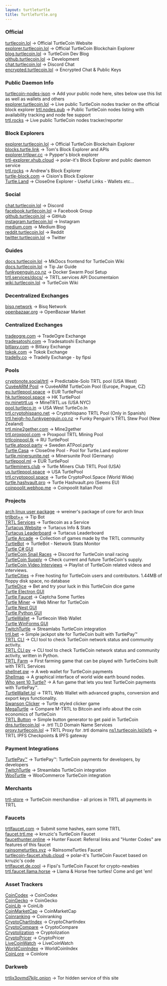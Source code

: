 ```yaml
---
layout: turtleturtle
title: TurtleTurtle.org
---
```

### Official
[turtlecoin.lol](http://turtlecoin.lol) → Official TurtleCoin Website  
[explorer.turtlecoin.lol](https://explorer.turtlecoin.lol) → Official TurtleCoin Blockchain Explorer  
[blog.turtlecoin.lol](https://blog.turtlecoin.lol) → TurtleCoin Dev Blog  
[github.turtlecoin.lol](https://github.com/turtlecoin) → Development  
[chat.turtlecoin.lol](http://chat.turtlecoin.lol) → Discord Chat  
[encrypted.turtlecoin.lol](https://keybase.io/turtlecoin) → Encrypted Chat & Public Keys  


### Public Daemon Info
[turtlecoin-nodes-json](https://github.com/turtlecoin/turtlecoin-nodes-json) → Add your public node here, sites below use this list as well as wallets and others  
[explorer.turtlecoin.lol](https://explorer.turtlecoin.lol/nodes.html) → Live public TurtleCoin nodes tracker on the official block explorer
[trtl.nodes.pub](http://trtl.nodes.pub/) → Public TurtleCoin nodes listing with availability tracking and node fee support  
[trtl.rocks](http://trtl.rocks/nodes) → Live public TurtleCoin nodes tracker/reporter  


### Block Explorers
[explorer.turtlecoin.lol](https://explorer.turtlecoin.lol) → Official TurtleCoin Blockchain Explorer  
[blocks.turtle.link](https://blocks.turtle.link) → Tom's Block Explorer and APIs  
[explorer.trtlpwr.cc](https://explorer.trtlpwr.cc) → Pypper's block explorer  
[trtl-explorer.xhub.cloud](https://trtl-explorer.xhub.cloud) → polar-it's Block Explorer and public daemon service  
[trtl.rocks](http://trtl.rocks) → Andrew's Block Explorer  
[turtle-block.com](https://turtle-block.com) → Cision's Block Explorer  
[Turtle.Land](https://turtle.land/) → Close0ne Explorer - Useful Links - Wallets etc...  


### Social
[chat.turtlecoin.lol](http://chat.turtlecoin.lol) → Discord  
[facebook.turtlecoin.lol](https://www.facebook.com/groups/204815433401566/) → Facebook Group  
[github.turtlecoin.lol](https://github.com/turtlecoin) → GitHub  
[instagram.turtlecoin.lol](https://www.instagram.com/_turtlecoin/) → Instagram  
[medium.com](https://medium.com/@turtlecoin) → Medium Blog  
[reddit.turtlecoin.lol](https://trtl.reddit.com) → Reddit  
[twitter.turtlecoin.lol](https://twitter.com/_turtlecoin) → Twitter  


### Guides
[docs.turtlecoin.lol](https://docs.turtlecoin.lol) → MkDocs frontend for TurtleCoin Wiki  
[docs.turtlecoin.lol](https://docs.turtlecoin.lol/guides/using-trtlbot-plus-plus/) → Tip Jar Guide  
[funkypenguin.co.nz](https://geek-cookbook.funkypenguin.co.nz/recipies/turtle-pool/) → Docker Swarm Pool Setup  
[trtl.services/docs/](https://trtl.services/docs/) →  TRTL.services API Documentaion  
[wiki.turtlecoin.lol](https://github.com/turtlecoin/turtlecoin/wikis) → TurtleCoin Wiki  


### Decentralized Exchanges
[bisq.network](https://bisq.network) → Bisq Network  
[openbazaar.org](https://openbazaar.org) → OpenBazaar Market   


### Centralized Exchanges
[tradeogre.com](https://tradeogre.com) → TradeOgre Exchange  
[tradesatoshi.com](https://tradesatoshi.com/Exchange/?market=TRTL_BTC) → Tradesatoshi Exchange   
[bitlaxy.com](https://bilaxy.com/exchange#symbol=117) → Bitlaxy Exchange  
[tokok.com](https://www.tokok.com/market?symbol=TRTL_ETH) → Tokok Exchange  
[tradelly.co](https://tradelly.co/) → Tradelly Exchange - by fipsi


### Pools
[cryptonote.social/trtl](https://cryptonote.social/trtl) → Predictable-Solo TRTL pool (USA West)  
[CuvéeARM Pool](https://publicnode.ydns.eu) → CuvéeARM TurtleCoin Pool (Europe, Prague, CZ) 
[eu.turtlepool.space](http://eu.turtlepool.space/) → EUR TurtlePool  
[hk.turtlepool.space](http://hk.turtlepool.space/) → HK TurtlePool  
[ny.minetrtl.us](http://ny.minetrtl.us) → MineTRTL.us (USA NYC)  
[pool.turtleco.in](http://pool.turtleco.in/) → USA West TurtleCo.In  
[trtl.cryptohispano.net](https://trtl.cryptohispano.net) → Cryptohispano TRTL Pool (Only in Spanish)  
[trtl.heigh-ho.funkypenguin.co.nz](https://trtl.heigh-ho.funkypenguin.co.nz) → Funky Penguin's TRTL Stew Pool (New Zealand)  
[trtl.mine2gether.com](http://trtl.mine2gether.com/) → Mine2gether  
[trtl.proxpool.com](http://trtl.proxpool.com/) → Proxpool TRTL Mining Pool  
[trtlcoinpool.tk](http://trtlcoinpool.tk/) → RU TurtlePool  
[turtle.atpool.party](http://turtle.atpool.party/) → Sweden ATPool.party  
[Turtle.Casa](https://turtle.casa/) → Close0ne Pool - Pool for Turtle.Land explorer  
[turtle.minersunite.net](https://turtle.minersunite.net) → Minersunite Pool (Germany)  
[turtlepool.ml](http://turtlepool.ml) → EUR TurtlePool  
[turtleminers.club](http://turtleminers.club) → Turtle Miners Club TRTL Pool (USA)  
[us.turtlepool.space](http://us.turtlepool.space/) → USA TurtlePool  
[trtl.cryptopool.space](https://trtl.cryptopool.space/) → Turtle CryptoPool.Space (World Wide)  
[turtle.hashvault.pro](https://turtle.hashvault.pro/en/) → Turtle Hashvault.pro (Seems EU)  
[coinpoolit.webhop.me](https://coinpoolit.webhop.me/trtl) → Coinpoolit Italian Pool 


### Projects
[arch linux user package](https://aur.archlinux.org/packages/turtlecoin-git/) → wreiner's package of core for arch linux  
[trtlbot++](https://github.com/krruzic/trtlbotplusplus) → Tip Bot  
[TRTL Services](https://trtl.services/) → Turtlecoin as a Service  
[Turtacus Website](http://turtacus.com/) → Turtacus Info & Stats  
[Turtacus Leaderboard](http://turtacus.com/leaderboard) → Turtacus Leaderboard  
[Turtle Arcade](http://turtlearcade.games) → Collection of games made by the TRTL community  
[TurtleBot](https://github.com/CaptainMeatloaf/TurtleBot) → TurtleBot - Network Stats Monitor  
[Turtle C# GUI](https://github.com/turtlecoin/turtle-wallet-csharp)  
[TurtleCoin Snail Races](https://discord.gg/xUyS7Xm) → Discord for TurtleCoin snail racing  
[TurtleCoin Supply](http://turtlecoin.supply) → Check current and future TurtleCoin's supply.  
[TurtleCoin Video Interviews](https://turtlecoin.github.io/video/) → Playlist of TurtleCoin related videos and interviews.  
[TurtleCities](http://pages.turtlecoin.lol/) → Free hosting for TurtleCoin users and contributors. 1.44MB of floppy disk space, no database  
[TurtleDice](https://turtledice.de.cool/) → Bet and try your luck in this TurtleCoin dice game  
[Turtle Electron GUI](https://github.com/turtlecoin/turtle-wallet-electron)  
[Turtle Faucet](https://faucet.trtl.me) → Captcha Some Turtles  
[Turtle Miner](http://turtleminer.com/) → Web Miner for TurtleCoin  
[Turtle Nest GUI](https://github.com/turtlecoin/turtle-wallet-go)  
[Turtle Python GUI](https://github.com/turtlecoin/turtle-wallet-python)  
[TurtleWallet](https://turtlewallet.lol/) →  Turtlecoin Web Wallet  
[Turtle WinForms GUI](https://github.com/turtlecoin/turtle-wallet-winforms)  
[TwitchTurtle](https://twitchturtle.com) → Streamlabs TurtleCoin integration  
[trtl.bet](https://trtl.bet) → Simple jackpot site for TurtleCoin built with TurtlePay™  
[TRTL CLI](https://github.com/turtlecoin/turtle-network-cli) → CLI tool to check TurtleCoin network status and community activity.  
[TRTL CLI py](https://github.com/turtlecoin/turtleturtle.org/edit/master/index.md) → CLI tool to check TurtleCoin network status and community activity, written in Python.  
[TRTL Farm](https://trtlfarm.com) → First farming game that can be played with TurtleCoins built with TRTL Services  
[shellnet.pw](https://shellnet.pw) → A web wallet for TurtleCoin payments  
[Shellmap](https://shellmap.mine2gether.com/) → A graphical interface of world wide earth bound nodes.  
[Who sent 10 Turtle?](https://whosent10turtles.info/) → A fun game that lets you test TurtleCoin payments with TurtlePay™.  
[TurtleWallet.lol](https://turtlewallet.lol) → TRTL Web Wallet with advanced graphs, conversion and export keys functionality.  
[Swanson Clicker](http://pages.turtlecoin.lol/~xaz/) → Turtle styled clicker game  
[MegaTurtle](https://megaturtle.lol/) → Compare M-TRTL to Bitcoin and info about the coin economics of TurtleCoin  
[TRTL Button](https://trtlbutton.com/) → Simple button generator to get paid in TurtleCoin  
[dns.turtlecoin.lol](http://dns.turtlecoin.lol) → .trtl TLD Domain Name Services  
[proxy.turtlecoin.lol](http://proxy.turtlecoin.lol) → TRTL Proxy for .trtl domains 
[ns1.turtlecoin.lol/ipfs](https://ns1.turtlecoin.lol/ipfs) → TRTL IPFS Checkpoints & IPFS gateway  

### Payment Integrations
[TurtlePay™](https://turtlepay.io) → TurtlePay™: TurtleCoin payments for developers, by developers  
[TwitchTurtle](https://twitchturtle.com) → Streamlabs TurtleCoin integration  
[WooTurtle](https://github.com/turtlecoin/woo-turtle) → WooCommerce TurtleCoin integration  


### Merchants
[trtl-store](https://trtl-store.com) → TurtleCoin merchandise - all prices in TRTL all payments in TRTL  


### Faucets
[trtlfaucet.com](https://trtlfaucet.com) → Submit some hashes, earn some TRTL  
[faucet.trtl.me](https://faucet.trtl.me) → krruzic's TurtleCoin Faucet  
[faucethunter.online](https://faucethunter.online/index.php) →  Hunter Faucet: Referral links and  "Hunter Codes" are features of this faucet  
[rainsometurtles.xyz](https://rainsometurtles.xyz/) → RainsomeTurtles Faucet  
[turtlecoin-faucet.xhub.cloud](http://turtlecoin-faucet.xhub.cloud) → polar-it's TurtleCoin Faucet based on krruzic's code  
[trtlfaucet.de.cool](https://trtlfaucet.de.cool) → Fipsi's TurtleCoin Faucet for crypto-newbies  
[trtl.faucet.llama.horse](https://trtl.faucet.llama.horse/) → Llama & Horse free turtles! Come and get 'em!  


### Asset Trackers
[CoinCodex](https://coincodex.com/crypto/turtlecoin/) → CoinCodex  
[CoinGecko](https://www.coingecko.com/en/coins/turtlecoin) → CoinGecko  
[CoinLib](https://coinlib.io/coin/TRTL/TurtleCoin) → CoinLib  
[CoinMarketCap](https://coinmarketcap.com/currencies/turtlecoin/) → CoinMarketCap  
[Coinranking](https://coinranking.com/coin/turtlecoin-trtl) → Coinranking  
[CryptoChartIndex](https://cryptochartindex.com/currency/turtlecoin) → CryptoChartIndex  
[CryptoCompare](https://www.cryptocompare.com/coins/trtl/overview/BTC) → CryptoCompare  
[Cryptolization](https://cryptolization.com/turtlecoin) → Cryptolization  
[CryptoPricer](https://cryptopricer.net/currency/turtlecoin) → CryptoPricer  
[LiveCoinWatch](https://www.livecoinwatch.com/price/TurtleCoin-TRTL) → LiveCoinWatch  
[WorldCoinIndex](https://www.worldcoinindex.com/coin/turtlecoin) → WorldCoinIndex  
[CoinLore](https://www.coinlore.com/coin/turtlecoin) → Coinlore  


### Darkweb
[trtljx3ovmd7kjlc.onion](http://trtljx3ovmd7kjlc.onion/) → Tor hidden service of this site  

